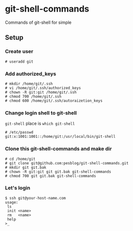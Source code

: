 git-shell-commands
==================

Commands of git-shell for simple

## Setup

### Create user

    # useradd git

### Add authorized_keys

    # mkdir /home/git/.ssh
    # vi /home/git/.ssh/authorized_keys
    # chown -R git:git /home/git/.ssh
    # chmod 700 /home/git/.ssh
    # chmod 600 /home/git/.ssh/autoraizetion_keys
    
### Change login shell to git-shell

`git-shell` place is `which git-shell`

    # /etc/passwd
    git:x:1001:1001::/home/git:/usr/local/bin/git-shell

### Clone this git-shell-commands and make dir

    # cd /home/git
    # git clone git@github.com:pesblog/git-shell-commands.git
    # mkdir git git.bak
    # chown -R git:git git git.bak git-shell-commands
    # chmod 700 git git.bak git-shell-commands

### Let's login

    $ ssh git@your-host-name.com
    usage:
     ls
     init <name>
     rm   <name>
     help
    >_
